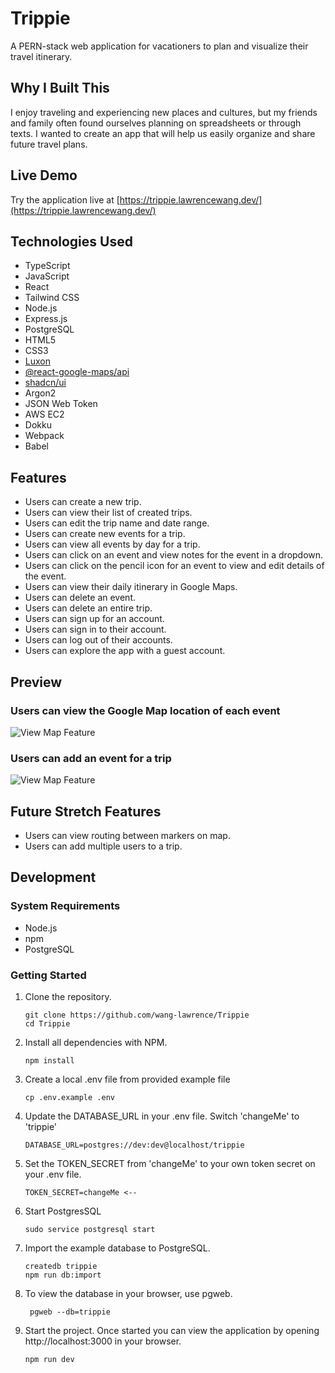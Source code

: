 # Trippie

A PERN-stack web application for vacationers to plan and visualize their travel itinerary. 

## Why I Built This

I enjoy traveling and experiencing new places and cultures, but my friends and family often found ourselves planning on spreadsheets or through texts. I wanted to create an app that will help us easily organize and share future travel plans. 

## Live Demo

Try the application live at [https://trippie.lawrencewang.dev/](https://trippie.lawrencewang.dev/)

## Technologies Used

- TypeScript
- JavaScript
- React
- Tailwind CSS
- Node.js
- Express.js
- PostgreSQL
- HTML5
- CSS3
- [Luxon](https://moment.github.io/luxon/#/)
- [@react-google-maps/api](https://www.npmjs.com/package/@react-google-maps/api)
- [shadcn/ui](https://ui.shadcn.com/)
- Argon2
- JSON Web Token
- AWS EC2
- Dokku
- Webpack
- Babel

## Features

- Users can create a new trip.
- Users can view their list of created trips.
- Users can edit the trip name and date range.
- Users can create new events for a trip.
- Users can view all events by day for a trip.
- Users can click on an event and view notes for the event in a dropdown.
- Users can click on the pencil icon for an event to view and edit details of the event.
- Users can view their daily itinerary in Google Maps.
- Users can delete an event.
- Users can delete an entire trip.
- Users can sign up for an account.
- Users can sign in to their account.
- Users can log out of their accounts.
- Users can explore the app with a guest account.

## Preview

### Users can view the Google Map location of each event
![View Map Feature](https://trippie.lawrencewang.dev/view-map.gif)

### Users can add an event for a trip
![View Map Feature](https://trippie.lawrencewang.dev/add-event.gif)

## Future Stretch Features
- Users can view routing between markers on map.
- Users can add multiple users to a trip.
  
## Development

### System Requirements

- Node.js
- npm
- PostgreSQL

### Getting Started

1. Clone the repository.

    ```shell
    git clone https://github.com/wang-lawrence/Trippie
    cd Trippie
    ```

1. Install all dependencies with NPM.

    ```shell
    npm install
    ```
    
1. Create a local .env file from provided example file

    ```shell
    cp .env.example .env
    ```

1. Update the DATABASE_URL in your .env file. Switch 'changeMe' to 'trippie'

    ```shell
    DATABASE_URL=postgres://dev:dev@localhost/trippie
    ```
    
1. Set the TOKEN_SECRET from 'changeMe' to your own token secret on your .env file.

    ```shell
    TOKEN_SECRET=changeMe <--
    ```
    
1. Start PostgresSQL
    ```shell
   sudo service postgresql start
    ```
    
1. Import the example database to PostgreSQL.

    ```shell
    createdb trippie
    npm run db:import
    ```

1. To view the database in your browser, use pgweb.

   ```shell
    pgweb --db=trippie
    ```

1. Start the project. Once started you can view the application by opening http://localhost:3000 in your browser.

    ```shell
    npm run dev
    ```
